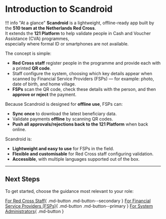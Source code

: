 # Introduction to Scandroid

!!! info "At a glance"
    **Scandroid** is a lightweight, offline-ready app built by the **510 team at the Netherlands Red Cross**.  
    It extends the **121 Platform** to help validate people in Cash and Voucher Assistance (CVA) programmes,  
    especially where formal ID or smartphones are not available.

The concept is simple:

- **Red Cross staff** register people in the programme and provide each with a printed **QR code**.  
- Staff configure the system, choosing which key details appear when scanned by Financial Service Providers (FSPs) — for example: photo, date of birth, and home village.  
- **FSPs** scan the QR code, check these details with the person, and then **approve or reject** the payment.  

Because Scandroid is designed for **offline use**, FSPs can:

- **Sync once** to download the latest beneficiary data.  
- Validate payments **offline** by scanning QR codes.  
- **Push all approvals/rejections back to the 121 Platform** when back online.  

Scandroid is:

- **Lightweight and easy to use** for FSPs in the field.  
- **Flexible and customisable** for Red Cross staff configuring validation.  
- **Accessible**, with multiple languages supported out of the box.


---

## Next Steps

To get started, choose the guidance most relevant to your role:

[For Red Cross Staff](staff/index.md){ .md-button .md-button--secondary }
[For Financial Service Providers (FSPs)](fsp/index.md){ .md-button .md-button--primary }
[For System Administrators](admin/index.md){ .md-button }


